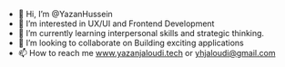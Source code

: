 - 👋 Hi, I’m @YazanHussein 
- 👀 I’m interested in UX/UI and Frontend Development
- 🌱 I’m currently learning interpersonal skills and strategic thinking.
- 💞️ I’m looking to collaborate on Building exciting applications
- 📫 How to reach me www.yazanjaloudi.tech or yhjaloudi@gmail.com

<!---
YazanHussein/YazanHussein is a ✨ special ✨ repository because its `README.md` (this file) appears on your GitHub profile.
You can click the Preview link to take a look at your changes.
--->
